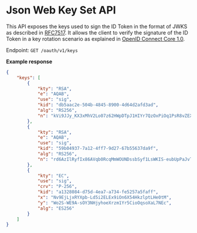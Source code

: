 # Json Web Key Set API

This API exposes the keys used to sign the ID Token in the format of JWKS as described in [RFC7517](https://tools.ietf.org/html/rfc7517).
It allows the client to verify the signature of the ID Token in a key rotation scenario as explained in [OpenID Connect Core 1.0](https://openid.net/specs/openid-connect-core-1_0-final.html#RotateSigKeys).

Endpoint: `GET /oauth/v1/keys`

**Example response**
```json
{
    "keys": [
        {
            "kty": "RSA",
            "e": "AQAB",
            "use": "sig",
            "kid": "db5aac2e-504b-4845-8900-4d64d2afd3ad",
            "alg": "RS256",
            "n": "kVi9JJy_KX3xMhV2Lo07z62HWpDTpJ1HIYr7QzOxPiOq1PsR8vZEXjZd5phJFsPFTUxLP53WXF3Lrqw2CjY7OEEmt3SlTIS1EfWCxPSRgLN_5GKyVFpfjhTCzwJFZPsI3cU4WC5qPKpyEpXqZgWflrMjrVv98Dy45gQe8n5_NTrjqWfI-sz2NQIxe0d7Y61GT_1TsbPjb7Gqe1yz1f8owsEgAlFjxxbCIDAZpQ-dxYZnoFiMeHqt8ybUZEefuTj6kfoK9KxabpJ4jCwMWKH05dQRRn9dRp10cT1cZILzZdPzlPKnQPSIT3QIXcUeT_m4b-CFHn37B0RwJGFF5MpyZw"
        },
        {
            "kty": "RSA",
            "e": "AQAB",
            "use": "sig",
            "kid": "59b04937-7a12-4ff7-9d27-67b55637da9f",
            "alg": "RS256",
            "n": "rd6AzIlRyfIx86AVqb0RcqMmWOUNDssbSyf1LsWKIS-eubUpPaJvTTggriEDxf2aMpmpIeDY-ZBQuiN5K5DuvW3NLg73SFRWlMafWQh9Mta9pJPqt_XpvQEKXPmjSHkIVn16iaymiVuYALac4dGCuUqNTuz__Kle2lb_7SxxiE_c_ArbsQRNmjI7QXu06B9LneVVDCPTYXZ0Oc_ISOD4ilLOcUEMNLM8KmZHZGH3S6QRNCbIrFjZA5VKWf65IX3uPi2kKJ79UGNp7NWDaqXxs8MQqiAmC4qDjNfkXzbJDigoSbaOpeUTQ2IndiouV7ugT-SF7aCUe0VXXknEnuD3qQ"
        },
        {
            "kty": "EC",
            "use": "sig",
            "crv": "P-256",
            "kid": "a1328084-d75d-4ea7-a734-fe5257a5faff",
            "x": "Nv9EjLjxRYXpb-Ld5i2ELEx9iOn6X54HkzlptLHe0tM",
            "y": "Wo2S-WE9A-sOY3NHjyhoeXrzm1Yr5CioOqsoXaL7NEc",
            "alg": "ES256"
        }
    ]
}
```
